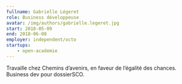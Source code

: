 ```yaml
---
fullname: Gabrielle Légeret
role: Business développeuse
avatar: /img/authors/gabrielle.legeret.jpg
start: 2018-05-09
end: 2018-06-08
employer: independent/octo
startups:
    - open-academie
---
```


Travaille chez Chemins d’avenirs, en faveur de l’égalité des chances. Business dev pour dossierSCO.
